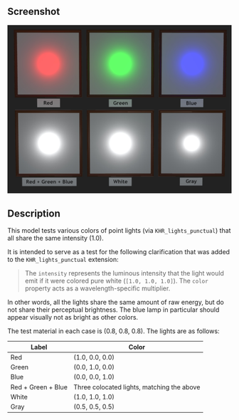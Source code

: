 ## Screenshot

![screenshot](screenshot/screenshot-large.jpg)

## Description

This model tests various colors of point lights (via `KHR_lights_punctual`) that all share the same intensity (1.0).

It is intended to serve as a test for the following clarification that was added to the `KHR_lights_punctual` extension:

> The `intensity` represents the luminous intensity that the light would emit if it were colored pure white (`[1.0, 1.0, 1.0]`). The `color` property acts as a wavelength-specific multiplier.

In other words, all the lights share the same amount of raw energy, but do not share their perceptual brightness.  The blue lamp in particular should appear visually not as bright as other colors.

The test material in each case is (0.8, 0.8, 0.8).  The lights are as follows:

| Label | Color |
|-------|-------|
| Red                | (1.0, 0.0, 0.0) |
| Green              | (0.0, 1.0, 0.0) |
| Blue               | (0.0, 0.0, 1.0) |
| Red + Green + Blue | Three colocated lights, matching the above |
| White              | (1.0, 1.0, 1.0) |
| Gray               | (0.5, 0.5, 0.5) |
